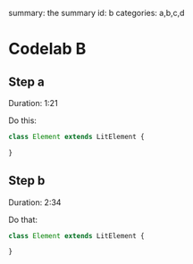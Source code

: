 summary: the summary
id: b
categories: a,b,c,d

# Codelab B

## Step a
Duration: 1:21

Do this:
```js
class Element extends LitElement {

}
```

## Step b
Duration: 2:34

Do that:
```js
class Element extends LitElement {

}
```
